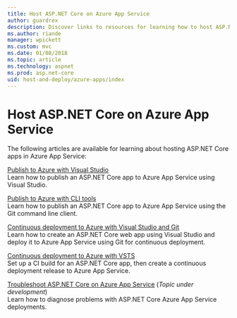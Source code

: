 ```yaml
---
title: Host ASP.NET Core on Azure App Service
author: guardrex
description: Discover links to resources for learning how to host ASP.NET Core apps in Azure App Service.
ms.author: riande
manager: wpickett
ms.custom: mvc
ms.date: 01/08/2018
ms.topic: article
ms.technology: aspnet
ms.prod: asp.net-core
uid: host-and-deploy/azure-apps/index
---
```

# Host ASP.NET Core on Azure App Service

The following articles are available for learning about hosting ASP.NET Core apps in Azure App Service:

[Publish to Azure with Visual Studio](xref:tutorials/publish-to-azure-webapp-using-vs)  
Learn how to publish an ASP.NET Core app to Azure App Service using Visual Studio.

[Publish to Azure with CLI tools](xref:tutorials/publish-to-azure-webapp-using-cli)  
Learn how to publish an ASP.NET Core app to Azure App Service using the Git command line client.

[Continuous deployment to Azure with Visual Studio and Git](xref:host-and-deploy/azure-apps/azure-continuous-deployment)  
Learn how to create an ASP.NET Core web app using Visual Studio and deploy it to Azure App Service using Git for continuous deployment.

[Continuous deployment to Azure with VSTS](https://www.visualstudio.com/docs/build/aspnet/core/quick-to-azure)  
Set up a CI build for an ASP.NET Core app, then create a continuous deployment release to Azure App Service.

[Troubleshoot ASP.NET Core on Azure App Service](xref:host-and-deploy/azure-apps/troubleshoot) (*Topic under development*)  
Learn how to diagnose problems with ASP.NET Core Azure App Service deployments.
